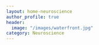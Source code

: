 ```yaml
---
layout: home-neuroscience
author_profile: true
header:
  image: "/images/waterfront.jpg"
category: Neuroscience  
---
```

